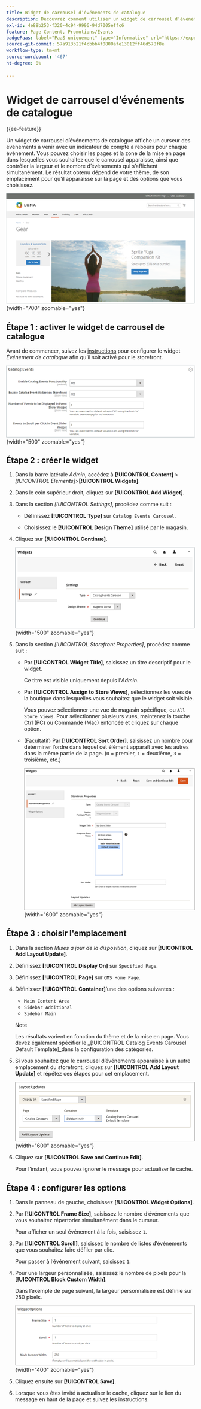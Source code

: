 ```yaml
---
title: Widget de carrousel d’événements de catalogue
description: Découvrez comment utiliser un widget de carrousel d’événements de catalogue pour afficher un curseur des événements à venir sur une page.
exl-id: 4e88b253-f320-4c94-9996-94d7005effc6
feature: Page Content, Promotions/Events
badgePaas: label="PaaS uniquement" type="Informative" url="https://experienceleague.adobe.com/en/docs/commerce/user-guides/product-solutions" tooltip="S’applique uniquement aux projets Adobe Commerce on Cloud (infrastructure PaaS gérée par Adobe) et aux projets On-premise."
source-git-commit: 57a913b21f4cbbb4f0800afe13012ff46d578f8e
workflow-type: tm+mt
source-wordcount: '467'
ht-degree: 0%

---
```


# Widget de carrousel d’événements de catalogue

{{ee-feature}}

Un widget de carrousel d’événements de catalogue affiche un curseur des événements à venir avec un indicateur de compte à rebours pour chaque événement. Vous pouvez choisir les pages et la zone de la mise en page dans lesquelles vous souhaitez que le carrousel apparaisse, ainsi que contrôler la largeur et le nombre d’événements qui s’affichent simultanément. Le résultat obtenu dépend de votre thème, de son emplacement pour qu’il apparaisse sur la page et des options que vous choisissez.

![Carrousel d’événements dans la barre latérale gauche](./assets/storefront-event-carousel-sidebar-gear.png){width="700" zoomable="yes"}

## Étape 1 : activer le widget de carrousel de catalogue

Avant de commencer, suivez les [instructions](../merchandising-promotions/event-configure.md) pour configurer le widget _Événement de catalogue_ afin qu’il soit activé pour le storefront.

![Configuration d’événement de catalogue](./assets/config-catalog-catalog-events-1.png){width="500" zoomable="yes"}

## Étape 2 : créer le widget

1. Dans la barre latérale _Admin_, accédez à **[!UICONTROL Content]** > _[!UICONTROL Elements]_>**[!UICONTROL Widgets]**.

1. Dans le coin supérieur droit, cliquez sur **[!UICONTROL Add Widget]**.

1. Dans la section _[!UICONTROL Settings]_, procédez comme suit :

   - Définissez **[!UICONTROL Type]** sur `Catalog Events Carousel`.

   - Choisissez le **[!UICONTROL Design Theme]** utilisé par le magasin.

1. Cliquez sur **[!UICONTROL Continue]**.

   ![Paramètres de widget pour un carrousel d’événement](./assets/widget-event-carousel-settings.png){width="500" zoomable="yes"}

1. Dans la section _[!UICONTROL Storefront Properties]_, procédez comme suit :

   - Par **[!UICONTROL Widget Title]**, saisissez un titre descriptif pour le widget.

     Ce titre est visible uniquement depuis l’_Admin_.

   - Par **[!UICONTROL Assign to Store Views]**, sélectionnez les vues de la boutique dans lesquelles vous souhaitez que le widget soit visible.

     Vous pouvez sélectionner une vue de magasin spécifique, ou `All Store Views`. Pour sélectionner plusieurs vues, maintenez la touche Ctrl (PC) ou Commande (Mac) enfoncée et cliquez sur chaque option.

   - (Facultatif) Par **[!UICONTROL Sort Order]**, saisissez un nombre pour déterminer l’ordre dans lequel cet élément apparaît avec les autres dans la même partie de la page. (`0` = premier, `1` = deuxième, `3` = troisième, etc.)

     ![Propriétés du storefront du widget](./assets/widget-event-carousel-storefront-properties.png){width="600" zoomable="yes"}

## Étape 3 : choisir l&#39;emplacement

1. Dans la section _Mises à jour de la disposition_, cliquez sur **[!UICONTROL Add Layout Update]**.

1. Définissez **[!UICONTROL Display On]** sur `Specified Page`.

1. Définissez **[!UICONTROL Page]** sur `CMS Home Page`.

1. Définissez **[!UICONTROL Container]**’une des options suivantes :

   - `Main Content Area`
   - `Sidebar Additional`
   - `Sidebar Main`

   >[!NOTE]
   >
   >Les résultats varient en fonction du thème et de la mise en page. Vous devez également spécifier le _[!UICONTROL Catalog Events Carousel Default Template]_dans la configuration des catégories.

1. Si vous souhaitez que le carrousel d’événements apparaisse à un autre emplacement du storefront, cliquez sur **[!UICONTROL Add Layout Update]** et répétez ces étapes pour cet emplacement.

   ![ Mises à jour de la disposition ](./assets/widget-event-carousel-layout-updates-catalog-category-sidebar.png){width="600" zoomable="yes"}

1. Cliquez sur **[!UICONTROL Save and Continue Edit]**.

   Pour l’instant, vous pouvez ignorer le message pour actualiser le cache.

## Étape 4 : configurer les options

1. Dans le panneau de gauche, choisissez **[!UICONTROL Widget Options]**.

1. Par **[!UICONTROL Frame Size]**, saisissez le nombre d’événements que vous souhaitez répertorier simultanément dans le curseur.

   Pour afficher un seul événement à la fois, saisissez `1`.

1. Par **[!UICONTROL Scroll]**, saisissez le nombre de listes d’événements que vous souhaitez faire défiler par clic.

   Pour passer à l’événement suivant, saisissez `1`.

1. Pour une largeur personnalisée, saisissez le nombre de pixels pour la **[!UICONTROL Block Custom Width]**.

   Dans l’exemple de page suivant, la largeur personnalisée est définie sur 250 pixels.

   ![Options du widget Largeur personnalisée](./assets/widget-options-custom-width.png){width="400" zoomable="yes"}

1. Cliquez ensuite sur **[!UICONTROL Save]**.

1. Lorsque vous êtes invité à actualiser le cache, cliquez sur le lien du message en haut de la page et suivez les instructions.
